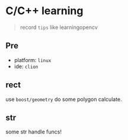 # C/C++ learning
> record `tips` like learningopencv

## Pre

* platform: `linux`
* ide: `clion`

## rect

use `boost/geometry` do some polygon calculate.

## str

some str handle funcs!